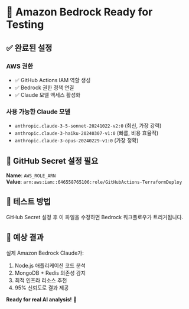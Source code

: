# 🤖 Amazon Bedrock Ready for Testing

## ✅ 완료된 설정

### AWS 권한
- ✅ GitHub Actions IAM 역할 생성
- ✅ Bedrock 권한 정책 연결
- ✅ Claude 모델 액세스 활성화

### 사용 가능한 Claude 모델
- `anthropic.claude-3-5-sonnet-20241022-v2:0` (최신, 가장 강력)
- `anthropic.claude-3-haiku-20240307-v1:0` (빠름, 비용 효율적)
- `anthropic.claude-3-opus-20240229-v1:0` (가장 정확)

## 🔑 GitHub Secret 설정 필요

**Name**: `AWS_ROLE_ARN`  
**Value**: `arn:aws:iam::646558765106:role/GitHubActions-TerraformDeploy`

## 🧪 테스트 방법

GitHub Secret 설정 후 이 파일을 수정하면 Bedrock 워크플로우가 트리거됩니다.

## 🎯 예상 결과

실제 Amazon Bedrock Claude가:
1. Node.js 애플리케이션 코드 분석
2. MongoDB + Redis 의존성 감지
3. 최적 인프라 리소스 추천
4. 95% 신뢰도로 결과 제공

**Ready for real AI analysis!** 🚀
